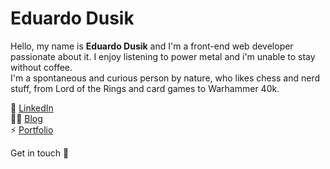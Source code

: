 # Eduardo Dusik

Hello, my name is <b>Eduardo Dusik</b> and I'm a front-end web developer passionate about it. I enjoy listening to power metal and i'm unable to stay without coffee.<br/>
I'm a spontaneous and curious person by nature, who likes chess and nerd stuff, from Lord of the Rings and card games to Warhammer 40k.<br/>

:briefcase: [LinkedIn](https://www.linkedin.com/in/eduardo-dos-santos-dusik-095100120/) <br/>
:man_technologist: [Blog](https://eduardodusik.dev/) <br/>
:zap: [Portfolio](https://eduardodusik.com.br/) <br/>

Get in touch :wave:
